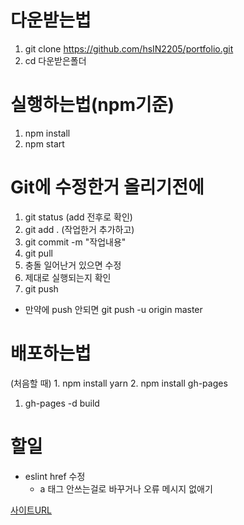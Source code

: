 
# 다운받는법

1. git clone https://github.com/hsIN2205/portfolio.git
2. cd 다운받은폴더


# 실행하는법(npm기준)

1. npm install
2. npm start


# Git에 수정한거 올리기전에

1. git status (add 전후로 확인)
2. git add . (작업한거 추가하고)
3. git commit -m "작업내용"
4. git pull
5. 충돌 일어난거 있으면 수정
6. 제대로 실행되는지 확인
7. git push
  - 만약에 push 안되면 git push -u origin master


# 배포하는법

  (처음할 때) 
    1. npm install yarn
    2. npm install gh-pages

1. gh-pages -d build


# 할일

- eslint href 수정
  - a 태그 안쓰는걸로 바꾸거나 오류 메시지 없애기


[사이트URL](https://hsin2205.github.io/portfolio/)

